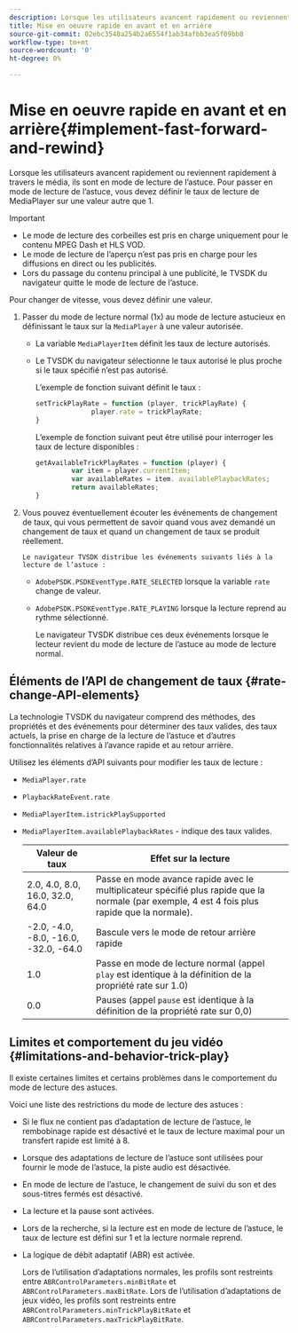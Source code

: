 ```yaml
---
description: Lorsque les utilisateurs avancent rapidement ou reviennent rapidement à travers le média, ils sont en mode de lecture de l’astuce. Pour passer en mode de lecture de l’astuce, vous devez définir le taux de lecture de MediaPlayer sur une valeur autre que 1.
title: Mise en oeuvre rapide en avant et en arrière
source-git-commit: 02ebc3548a254b2a6554f1ab34afbb3ea5f09bb8
workflow-type: tm+mt
source-wordcount: '0'
ht-degree: 0%

---
```


# Mise en oeuvre rapide en avant et en arrière{#implement-fast-forward-and-rewind}

Lorsque les utilisateurs avancent rapidement ou reviennent rapidement à travers le média, ils sont en mode de lecture de l’astuce. Pour passer en mode de lecture de l’astuce, vous devez définir le taux de lecture de MediaPlayer sur une valeur autre que 1.

>[!IMPORTANT]
>
>* Le mode de lecture des corbeilles est pris en charge uniquement pour le contenu MPEG Dash et HLS VOD.
>* Le mode de lecture de l’aperçu n’est pas pris en charge pour les diffusions en direct ou les publicités.
>* Lors du passage du contenu principal à une publicité, le TVSDK du navigateur quitte le mode de lecture de l’astuce.
>

Pour changer de vitesse, vous devez définir une valeur.

1. Passer du mode de lecture normal (1x) au mode de lecture astucieux en définissant le taux sur la `MediaPlayer` à une valeur autorisée.

   * La variable `MediaPlayerItem` définit les taux de lecture autorisés.
   * Le TVSDK du navigateur sélectionne le taux autorisé le plus proche si le taux spécifié n’est pas autorisé.

     L’exemple de fonction suivant définit le taux :

     ```js
     setTrickPlayRate = function (player, trickPlayRate) { 
                   player.rate = trickPlayRate; 
     }
     ```

     L’exemple de fonction suivant peut être utilisé pour interroger les taux de lecture disponibles :

     ```js
     getAvailableTrickPlayRates = function (player) { 
              var item = player.currentItem; 
              var availableRates = item. availablePlaybackRates; 
              return availableRates; 
     } 
     ```

1. Vous pouvez éventuellement écouter les événements de changement de taux, qui vous permettent de savoir quand vous avez demandé un changement de taux et quand un changement de taux se produit réellement.

       Le navigateur TVSDK distribue les événements suivants liés à la lecture de l’astuce :
   
   * `AdobePSDK.PSDKEventType.RATE_SELECTED` lorsque la variable `rate` change de valeur.

   * `AdobePSDK.PSDKEventType.RATE_PLAYING` lorsque la lecture reprend au rythme sélectionné.

     Le navigateur TVSDK distribue ces deux événements lorsque le lecteur revient du mode de lecture de l’astuce au mode de lecture normal.

## Éléments de l’API de changement de taux {#rate-change-API-elements}

La technologie TVSDK du navigateur comprend des méthodes, des propriétés et des événements pour déterminer des taux valides, des taux actuels, la prise en charge de la lecture de l’astuce et d’autres fonctionnalités relatives à l’avance rapide et au retour arrière.

Utilisez les éléments d’API suivants pour modifier les taux de lecture :

* `MediaPlayer.rate`
* `PlaybackRateEvent.rate`
* `MediaPlayerItem.istrickPlaySupported`
* `MediaPlayerItem.availablePlaybackRates` - indique des taux valides.

  | Valeur de taux | Effet sur la lecture |
  |---|---|
  | 2.0, 4.0, 8.0, 16.0, 32.0, 64.0 | Passe en mode avance rapide avec le multiplicateur spécifié plus rapide que la normale (par exemple, 4 est 4 fois plus rapide que la normale). |
  | -2.0, -4.0, -8.0, -16.0, -32.0, -64.0 | Bascule vers le mode de retour arrière rapide |
  | 1.0 | Passe en mode de lecture normal (appel `play` est identique à la définition de la propriété rate sur 1.0) |
  | 0.0 | Pauses (appel `pause` est identique à la définition de la propriété rate sur 0,0) |

## Limites et comportement du jeu vidéo {#limitations-and-behavior-trick-play}

Il existe certaines limites et certains problèmes dans le comportement du mode de lecture des astuces.

Voici une liste des restrictions du mode de lecture des astuces :

* Si le flux ne contient pas d’adaptation de lecture de l’astuce, le rembobinage rapide est désactivé et le taux de lecture maximal pour un transfert rapide est limité à 8.
* Lorsque des adaptations de lecture de l’astuce sont utilisées pour fournir le mode de l’astuce, la piste audio est désactivée.
* En mode de lecture de l’astuce, le changement de suivi du son et des sous-titres fermés est désactivé.
* La lecture et la pause sont activées.
* Lors de la recherche, si la lecture est en mode de lecture de l’astuce, le taux de lecture est défini sur 1 et la lecture normale reprend.
* La logique de débit adaptatif (ABR) est activée.

  Lors de l’utilisation d’adaptations normales, les profils sont restreints entre `ABRControlParameters.minBitRate` et `ABRControlParameters.maxBitRate`. Lors de l’utilisation d’adaptations de jeux vidéo, les profils sont restreints entre `ABRControlParameters.minTrickPlayBitRate` et `ABRControlParameters.maxTrickPlayBitRate`.
